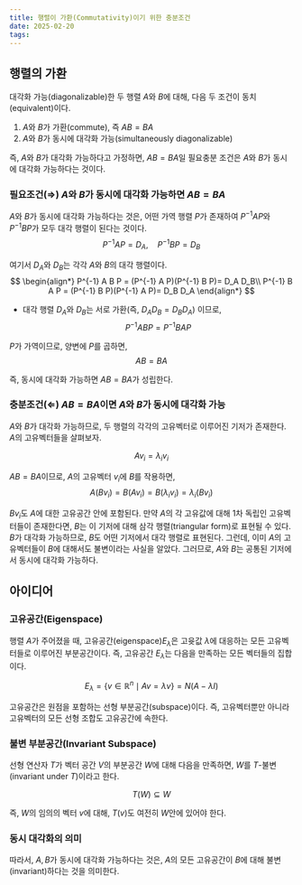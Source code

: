 ```yaml
---
title: 행렬이 가환(Commutativity)이기 위한 충분조건
date: 2025-02-20
tags:
---
```

## 행렬의 가환
대각화 가능(diagonalizable)한 두 행렬 $A$와 $B$에 대해, 다음 두 조건이 동치(equivalent)이다.

1. $A$와 $B$가 가환(commute), 즉 $AB = BA$
2. $A$와 $B$가 동시에 대각화 가능(simultaneously diagonalizable)

즉, $A$와 $B$가 대각화 가능하다고 가정하면, $AB = BA$일 필요충분 조건은 $A$와 $B$가 동시에 대각화 가능하다는 것이다. 

### 필요조건(⇒) $A$와 $B$가 동시에 대각화 가능하면 $AB = BA$
$A$와 $B$가 동시에 대각화 가능하다는 것은, 어떤 가역 행렬 $P$가 존재하여 $P^{-1} A P$와 $P^{-1} B P$가 모두 대각 행렬이 된다는 것이다.
 $$
 P^{-1} A P = D_A, \quad P^{-1} B P = D_B
 $$

 여기서 $D_A$와 $D_B$는 각각 $A$와 $B$의 대각 행렬이다.
$$
\begin{align*}
P^{-1} A B P = (P^{-1} A P)(P^{-1} B P)= D_A D_B\\
P^{-1} B A P = (P^{-1} B P)(P^{-1} A P)= D_B D_A
\end{align*}
$$
- 대각 행렬 $D_A$와 $D_B$는 서로 가환(즉, $D_A D_B = D_B D_A$) 이므로,
 $$
 P^{-1} A B P = P^{-1} B A P
 $$

$P$가 가역이므로, 양변에 $P$를 곱하면,
$$
AB = BA
$$

즉, 동시에 대각화 가능하면 $AB = BA$가 성립한다.

### 충분조건(⇐) $AB = BA$이면 $A$와 $B$가 동시에 대각화 가능
$A$와 $B$가 대각화 가능하므로, 두 행렬의 각각의 고유벡터로 이루어진 기저가 존재한다. $A$의 고유벡터들을 살펴보자.

$$
A v_i = \lambda_i v_i
$$

$AB = BA$이므로, $A$의 고유벡터 $v_i$에 $B$를 작용하면,
 $$
 A (B v_i)= B (A v_i)= B (\lambda_i v_i)= \lambda_i (B v_i)
 $$

$B v_i$도 $A$에 대한 고유공간 안에 포함된다. 만약 $A$의 각 고유값에 대해 1차 독립인 고유벡터들이 존재한다면, $B$는 이 기저에 대해 삼각 행렬(triangular form)로 표현될 수 있다. $B$가 대각화 가능하므로, $B$도 어떤 기저에서 대각 행렬로 표현된다. 그런데, 이미 $A$의 고유벡터들이 $B$에 대해서도 불변이라는 사실을 알았다. 그러므로, $A$와 $B$는 공통된 기저에서 동시에 대각화 가능하다.

## 아이디어
### 고유공간(Eigenspace)
행렬 $A$가 주어졌을 때, 고유공간(eigenspace)$E_{\lambda}$은 고윳값 $\lambda$에 대응하는 모든 고유벡터들로 이루어진 부분공간이다. 즉, 고유공간 $E_{\lambda}$는 다음을 만족하는 모든 벡터들의 집합이다.

$$
E_{\lambda} = \{ v \in \mathbb{R}^n \mid A v = \lambda v \} = N(A - \lambda I)
$$

고유공간은 원점을 포함하는 선형 부분공간(subspace)이다. 즉, 고유벡터뿐만 아니라 고유벡터의 모든 선형 조합도 고유공간에 속한다.

### 불변 부분공간(Invariant Subspace)
선형 연산자 $T$가 벡터 공간 $V$의 부분공간 $W$에 대해 다음을 만족하면, $W$를 $T$-불변(invariant under $T$)이라고 한다.

$$
T(W)\subseteq W
$$

즉, $W$의 임의의 벡터 $v$에 대해, $T(v)$도 여전히 $W$안에 있어야 한다.

### 동시 대각화의 의미
따라서, $A, B$가 동시에 대각화 가능하다는 것은, $A$의 모든 고유공간이 $B$에 대해 불변(invariant)하다는 것을 의미한다.
